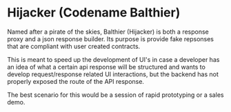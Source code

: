 # Hijacker (Codename Balthier)

Named after a pirate of the skies, Balthier (Hijacker) is both a
response proxy and a json response builder. Its purpose is provide fake
repsonses that are compliant with user created contracts. 

This is meant to speed up the development of UI's in case a developer
has an idea of what a certain api response will be structured and
wants to develop request/response related UI interactions, but the
backend has not properly exposed the route of the API response.

The best scenario for this would be a session of rapid prototyping or a
sales demo.
